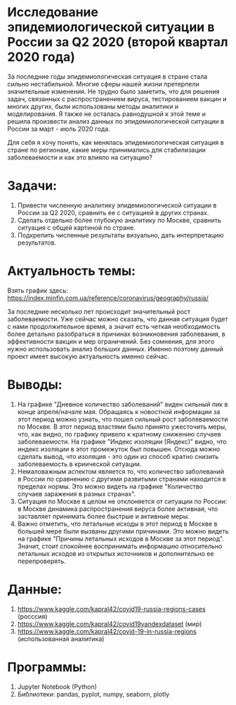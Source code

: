 # Исследование эпидемиологической ситуации в России за Q2 2020 (второй квартал 2020 года)
За последние годы эпидемиологическая ситуация в стране стала сильно нестабильной. Многие сферы нашей жизни претерпели значительные изменения. Не трудно было заметить, что для решения задач, связанных с распространением вируса, тестированием вакцин и многих других, были использованы методы аналитики и моделирования. Я также не осталась равнодушной к этой теме и решила произвести анализ данных по эпидемиологической ситуации в России за март - июль 2020 года. 

Для себя я хочу понять, как менялась эпидемиологическая ситуация в стране по регионам, какие меры принимались для стабилизации заболеваемости и как это влияло на ситуацию?

# Задачи:
1. Привести численную аналитику эпидемиологической ситуации в России за Q2 2020, сравнить ее с ситуацией в других странах.
2. Сделать отдельно более глубокую аналитику по Москве, сравнить ситуация с общей картиной по стране.
3. Подкрепить численные результаты визуально, дать интерпретацию результатов.

# Актуальность темы:
Взять график здесь: https://index.minfin.com.ua/reference/coronavirus/geography/russia/ 

За последние несколько лет происходит значительный рост заболеваемости. Уже сейчас можно сказать, что данная ситуация будет с нами продолжительное время, а значит  есть четкая необходимость более детально разобраться в причинах возникновения заболевания, в эффективности вакцин и мер ограничений. Без сомнения, для этого нужно использовать анализ больших данных. Именно поэтому данный проект имеет высокую актуальность именно сейчас. 

# Выводы:
1. На графике "Дневное количество заболеваний" виден сильный пик в конце апреля/начале мая. Обращаясь к новостной информации за этот период можно узнать, что пошел сильный рост заболеваемости по Москве. В этот период властями было принято ужесточить меры, что, как видно, по графику привело к кратному снижению случаев заболеваемости. На графике "Индекс изоляции (Яндекс)" видно, что индекс изоляции в этот промежуток был повышен. Отсюда можно сделать вывод, что изоляция - это один из способ кратно снизить заболеваемость в криической ситуации. 
2. Немаловажным аспектом является то, что количество заболеваний в России по сравнению с другими развитыми странами находится в пределах нормы. Это можно видеть на графике "Количество случаев заражения в разных странах". 
3. Ситуация по Москве в целом не отклоняется от ситуации по России: в Москве динамика распространения вируса более активная, что заставляет принимать более быстрые и активные меры.
4. Важно отметить, что летальные исходы в этот период в Москве в большей мере были вызваны другими причинами. Это можно видеть на графике "Причины летальных исходов в Москве за этот период". Значит, стоит спокойнее воспринимать информацию относительно летальных исходов из открытых источников и дополнительно ее перепроверять.

# Данные: 

1. https://www.kaggle.com/kapral42/covid19-russia-regions-cases (росссия)
2. https://www.kaggle.com/kapral42/covid19yandexdataset (мир)
3. https://www.kaggle.com/kapral42/covid-19-in-russia-regions (использованная аналитика)

# Программы:
1. Jupyter Notebook (Python)
2. Библиотеки: pandas, pyplot, numpy, seaborn, plotly
